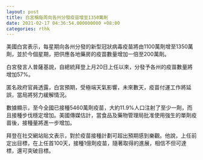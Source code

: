 ```yaml
---
layout: post
title: 白宮稱每周向各州分發疫苗增至1350萬劑
date: 2021-02-17 04:36:54.000000000 +08:00
categories: rthk
---
```


美國白宮表示，每星期向各州分發的新型冠狀病毒疫苗將由1100萬劑增至1350萬劑，並於今個星期，把供應各地藥房的疫苗數量增加一倍至200萬劑。

白宮發言人普薩基說，自總統拜登上月20日上任以來，分發予各州的疫苗數量將增加57%。

匿名政府官員透露，白宮預期，受極端天氣影響，未來數天，疫苗付運工作將延誤，當局將努力緩解情況。

數據顯示，至今全國已接種5460萬劑疫苗，大約11.9%人口注射了至少一劑，而且接種步伐穩定增加。美國傳媒估計，當食品及藥物管理局批准使用強生的單劑疫苗後，接種量將進一步增加。

拜登在社交網站貼文表示，對於疫苗接種計劃可超出預期感到樂觀。他說，上任前定出目標，在上任首100天，接種1億劑疫苗，隨著取得的進展，相信不但可達標，還可突破目標。
